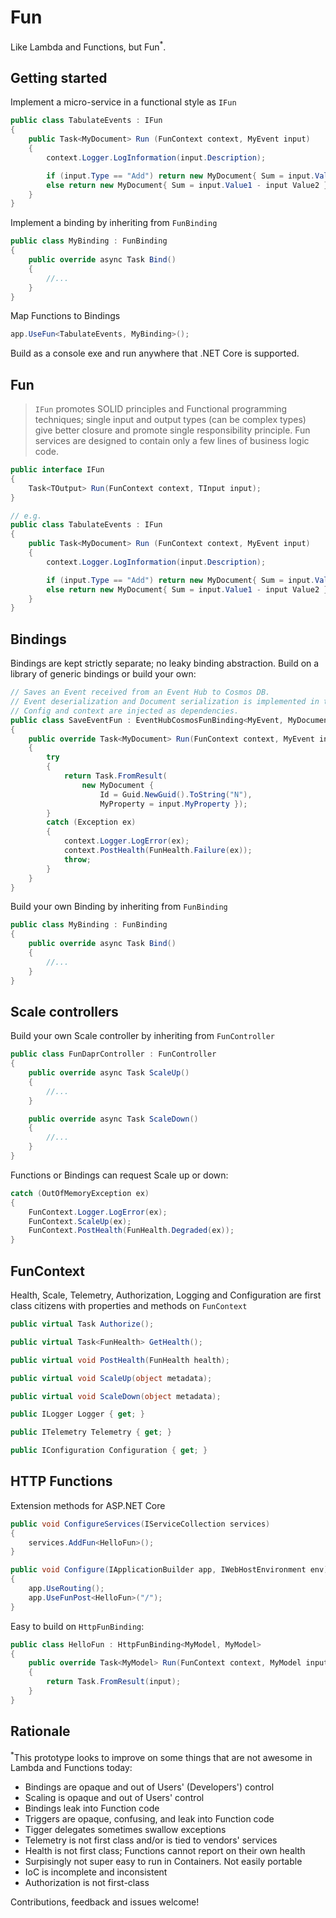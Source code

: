 # Fun

Like Lambda and Functions, but Fun<sup>*</sup>.

## Getting started

Implement a micro-service in a functional style as `IFun`

```csharp
public class TabulateEvents : IFun
{
    public Task<MyDocument> Run (FunContext context, MyEvent input)
    {
        context.Logger.LogInformation(input.Description);

        if (input.Type == "Add") return new MyDocument{ Sum = input.Value1 + input Value2 };
        else return new MyDocument{ Sum = input.Value1 - input Value2 };
    } 
}
```

Implement a binding by inheriting from `FunBinding`

```csharp
public class MyBinding : FunBinding
{
    public override async Task Bind() 
    {
        //...
    }
}
```

Map Functions to Bindings

```csharp
app.UseFun<TabulateEvents, MyBinding>();
```

Build as a console exe and run anywhere that .NET Core is supported.

## Fun

> `IFun` promotes SOLID principles and Functional programming techniques; single input and output types (can be complex types) give better closure and promote single responsibility principle. Fun services are designed to contain only a few lines of business logic code. 

```csharp
public interface IFun
{
    Task<TOutput> Run(FunContext context, TInput input);
}

// e.g.
public class TabulateEvents : IFun
{
    public Task<MyDocument> Run (FunContext context, MyEvent input)
    {
        context.Logger.LogInformation(input.Description);

        if (input.Type == "Add") return new MyDocument{ Sum = input.Value1 + input Value2 };
        else return new MyDocument{ Sum = input.Value1 - input Value2 };
    } 
}
```

## Bindings

Bindings are kept strictly separate; no leaky binding abstraction. Build on a library of generic bindings or build your own:

```csharp
// Saves an Event received from an Event Hub to Cosmos DB. 
// Event deserialization and Document serialization is implemented in the generic Binding base class.
// Config and context are injected as dependencies.
public class SaveEventFun : EventHubCosmosFunBinding<MyEvent, MyDocument>
{
    public override Task<MyDocument> Run(FunContext context, MyEvent input)
    {
        try
        {
            return Task.FromResult(
                new MyDocument { 
                    Id = Guid.NewGuid().ToString("N"), 
                    MyProperty = input.MyProperty });
        }
        catch (Exception ex)
        {
            context.Logger.LogError(ex);
            context.PostHealth(FunHealth.Failure(ex));
            throw;
        }
    }
}
```

Build your own Binding by inheriting from `FunBinding`

```csharp
public class MyBinding : FunBinding
{
    public override async Task Bind() 
    {
        //...
    }
}
```

## Scale controllers

Build your own Scale controller by inheriting from `FunController`

```csharp
public class FunDaprController : FunController
{
    public override async Task ScaleUp() 
    {
        //...
    }

    public override async Task ScaleDown()
    {
        //...
    }
}
```

Functions or Bindings can request Scale up or down:

```csharp
catch (OutOfMemoryException ex)
{
    FunContext.Logger.LogError(ex);
    FunContext.ScaleUp(ex);
    FunContext.PostHealth(FunHealth.Degraded(ex));
}
```

## FunContext

Health, Scale, Telemetry, Authorization, Logging and Configuration are first class citizens with properties and methods on `FunContext`

```csharp
public virtual Task Authorize();

public virtual Task<FunHealth> GetHealth();

public virtual void PostHealth(FunHealth health);

public virtual void ScaleUp(object metadata);

public virtual void ScaleDown(object metadata);

public ILogger Logger { get; }

public ITelemetry Telemetry { get; }

public IConfiguration Configuration { get; }
```

## HTTP Functions

Extension methods for ASP.NET Core

```csharp
public void ConfigureServices(IServiceCollection services)
{
    services.AddFun<HelloFun>();
}

public void Configure(IApplicationBuilder app, IWebHostEnvironment env)
{
    app.UseRouting();
    app.UseFunPost<HelloFun>("/");
}
```

Easy to build on `HttpFunBinding`:

```csharp
public class HelloFun : HttpFunBinding<MyModel, MyModel>
{
    public override Task<MyModel> Run(FunContext context, MyModel input)
    {
        return Task.FromResult(input);
    }
}
```

## Rationale

<sup>*</sup>This prototype looks to improve on some things that are not awesome in Lambda and Functions today:

* Bindings are opaque and out of Users' (Developers') control
* Scaling is opaque and out of Users' control
* Bindings leak into Function code
* Triggers are opaque, confusing, and leak into Function code
* Tigger delegates sometimes swallow exceptions
* Telemetry is not first class and/or is tied to vendors' services
* Health is not first class; Functions cannot report on their own health
* Surpisingly not super easy to run in Containers. Not easily portable
* IoC is incomplete and inconsistent
* Authorization is not first-class

Contributions, feedback and issues welcome!
